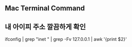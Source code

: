 Mac Terminal Command
--

## 내 아이피 주소 깔끔하게 확인
ifconfig | grep "inet " | grep -Fv 127.0.0.1 | awk '{print $2}'